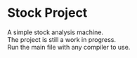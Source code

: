 # Stock Project

A simple stock analysis machine.\
The project is still a work in progress.\
Run the main file with any compiler to use.
